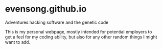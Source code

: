 # evensong.github.io
Adventures hacking software and the genetic code

This is my personal webpage, mostly intended for potential employers to get a feel for my coding ability, but also for any other random things I might want to add.
